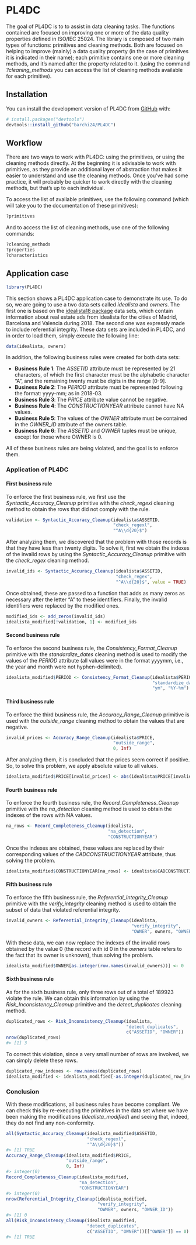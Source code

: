 
<!-- README.md is generated from README.Rmd. Please edit that file -->

# PL4DC

<!-- badges: start -->
<!-- badges: end -->

The goal of PL4DC is to to assist in data cleaning tasks. The functions
contained are focused on improving one or more of the data quality
properties defined in ISO/IEC 25024. The library is composed of two main
types of functions: primitives and cleaning methods. Both are focused on
helping to improve (mainly) a data quality property (in the case of
primitives it is indicated in their name); each primitive contains one
or more cleaning methods, and it’s named after the property related to
it. (using the command *?cleaning_methods* you can access the list of
cleaning methods available for each primitive).

## Installation

You can install the development version of PL4DC from
[GitHub](https://github.com/) with:

``` r
# install.packages("devtools")
devtools::install_github("barchi24/PL4DC")
```

## Workflow

There are two ways to work with PL4DC: using the primitives, or using
the cleaning methods directly. At the beginning it is advisable to work
with primitives, as they provide an additional layer of abstraction that
makes it easier to understand and use the cleaning methods. Once you’ve
had some practice, it will probably be quicker to work directly with the
cleaning methods, but that’s up to each individual.

To access the list of available primitives, use the following command
(which will take you to the documentation of these primitives):

``` r
?primitives
```

And to access the list of cleaning methods, use one of the following
commands:

``` r
?cleaning_methods
?properties
?characteristics
```

## Application case

``` r
library(PL4DC)
```

This section shows a PL4DC application case to demonstrate its use. To
do so, we are going to use a two data sets called *idealista* and
*owners*. The first one is based on the [idealista18
package](https://github.com/paezha/idealista18 "Dataset source") data
sets, which contain information about real estate ads from idealista for
the cities of Madrid, Barcelona and Valencia during 2018. The second one
was expressly made to include referential integrity. These data sets are
included in PL4DC, and in order to load them, simply execute the
following line:

``` r
data(idealista, owners)
```

In addition, the following business rules were created for both data
sets:

- **Business Rule 1**: The *ASSETID* attribute must be represented by 21
  characters, of which the first character must be the alphabetic
  character “A”, and the remaining twenty must be digits in the range
  \[0-9\].
- **Business Rule 2**: The *PERIOD* attribute must be represented
  following the format: yyyy-mm; as in 2018-03.
- **Business Rule 3**: The *PRICE* attribute value cannot be negative.
- **Business Rule 4**: The *CONSTRUCTIONYEAR* attribute cannot have NA
  values.
- **Business Rule 5**: The values of the *OWNER* attribute must be
  contained in the *OWNER_ID* attribute of the owners table.
- **Business Rule 6**: The *ASSETID* and *OWNER* tuples must be unique,
  except for those where OWNER is 0.

All of these business rules are being violated, and the goal is to
enforce them.

### Application of PL4DC

#### First business rule

To enforce the first business rule, we first use the
*Syntactic_Accuracy_Cleanup* primitive with the *check_regexl* cleaning
method to obtain the rows that did not comply with the rule.

``` r
validation <- Syntactic_Accuracy_Cleanup(idealista$ASSETID,
                                         "check_regexl",
                                         "^A\\d{20}$")
```

After analyzing them, we discovered that the problem with those records
is that they have less than twenty digits. To solve it, first we obtain
the indexes of the invalid rows by using the
*Syntactic_Accuracy_Cleanup* primitive with the *check_regex* cleaning
method.

``` r
invalid_ids <- Syntactic_Accuracy_Cleanup(idealista$ASSETID,
                                          "check_regex",
                                          "^A\\d{20}$", value = TRUE)
```

Once obtained, these are passed to a function that adds as many zeros as
necessary after the letter “A” to these identifiers. Finally, the
invalid identifiers were replaced by the modified ones.

``` r
modified_ids <- add_zeros(invalid_ids)
idealista_modified[!validation, 1] <- modified_ids
```

#### Second business rule

To enforce the second business rule, the *Consistency_Format_Cleanup*
primitive with the *standardize_dates* cleaning method is used to modify
the values of the *PERIOD* attribute (all values were in the format
yyyymm, i.e., the year and month were not hyphen-delimited).

``` r
idealista_modified$PERIOD <- Consistency_Format_Cleanup(idealista$PERIOD,
                                                        "standardize_dates",
                                                        "ym", "%Y-%m")
```

#### Third business rule

To enforce the third business rule, the *Accuracy_Range_Cleanup*
primitive is used with the *outside_range* cleaning method to obtain the
values that are negative.

``` r
invalid_prices <- Accuracy_Range_Cleanup(idealista$PRICE,
                                         "outside_range",
                                         0, Inf)
```

After analyzing them, it is concluded that the prices seem correct if
positive. So, to solve this problem, we apply absolute value to all
values.

``` r
idealista_modified$PRICE[invalid_prices] <- abs(idealista$PRICE[invalid_prices])
```

#### Fourth business rule

To enforce the fourth business rule, the *Record_Completeness_Cleanup*
primitive with the *na_detection* cleaning method is used to obtain the
indexes of the rows with NA values.

``` r
na_rows <- Record_Completeness_Cleanup(idealista,
                                       "na_detection",
                                       "CONSTRUCTIONYEAR")
```

Once the indexes are obtained, these values are replaced by their
corresponding values of the *CADCONSTRUCTIONYEAR* attribute, thus
solving the problem.

``` r
idealista_modified$CONSTRUCTIONYEAR[na_rows] <- idealista$CADCONSTRUCTIONYEAR[na_rows]
```

#### Fifth business rule

To enforce the fifth business rule, the *Referential_Integrity_Cleanup*
primitive with the *verify_integrity* cleaning method is used to obtain
the subset of data that violated referential integrity.

``` r
invalid_owners <- Referential_Integrity_Cleanup(idealista,
                                                "verify_integrity",
                                                "OWNER", owners, "OWNER_ID")
```

With these data, we can now replace the indexes of the invalid rows
obtained by the value 0 (the record with id 0 in the *owners* table
refers to the fact that its owner is unknown), thus solving the problem.

``` r
idealista_modified$OWNER[as.integer(row.names(invalid_owners))] <- 0
```

#### Sixth business rule

As for the sixth business rule, only three rows out of a total of 189923
violate the rule. We can obtain this information by using the
*Risk_Inconsistency_Cleanup* primitive and the *detect_duplicates*
cleaning method.

``` r
duplicated_rows <- Risk_Inconsistency_Cleanup(idealista,
                                              "detect_duplicates",
                                              c("ASSETID", "OWNER"))
nrow(duplicated_rows)
#> [1] 3
```

To correct this violation, since a very small number of rows are
involved, we can simply delete these rows.

``` r
duplicated_row_indexes <- row.names(duplicated_rows)
idealista_modified <- idealista_modified[-as.integer(duplicated_row_indexes), ]
```

### Conclusion

With these modifications, all business rules have become compliant. We
can check this by re-executing the primitives in the data set where we
have been making the modifications (*idealista_modified*) and seeing
that, indeed, they do not find any non-conformity.

``` r
all(Syntactic_Accuracy_Cleanup(idealista_modified$ASSETID,
                               "check_regexl",
                               "^A\\d{20}$"))
#> [1] TRUE
Accuracy_Range_Cleanup(idealista_modified$PRICE,
                       "outside_range",
                       0, Inf)
#> integer(0)
Record_Completeness_Cleanup(idealista_modified,
                            "na_detection",
                            "CONSTRUCTIONYEAR")
#> integer(0)
nrow(Referential_Integrity_Cleanup(idealista_modified,
                                   "verify_integrity",
                                   "OWNER", owners, "OWNER_ID"))
#> [1] 0
all(Risk_Inconsistency_Cleanup(idealista_modified,
                               "detect_duplicates",
                               c("ASSETID", "OWNER"))[["OWNER"]] == 0)
#> [1] TRUE
```
